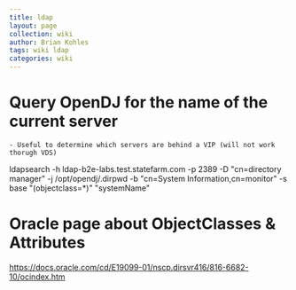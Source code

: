 ```yaml
---
title: ldap
layout: page
collection: wiki
author: Brian Kohles
tags: wiki ldap
categories: wiki
---
```


# Query OpenDJ for the name of the current server
	- Useful to determine which servers are behind a VIP (will not work thorugh VDS)
ldapsearch -h ldap-b2e-labs.test.statefarm.com -p 2389 -D "cn=directory manager" -j /opt/opendj/.dirpwd -b "cn=System Information,cn=monitor" -s base "(objectclass=*)" "systemName"

# Oracle page about ObjectClasses & Attributes
https://docs.oracle.com/cd/E19099-01/nscp.dirsvr416/816-6682-10/ocindex.htm
